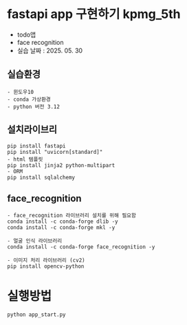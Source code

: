 # fastapi app 구현하기 kpmg_5th
- todo앱
- face recognition
- 실습 날짜 : 2025. 05. 30

## 실습환경
```
- 윈도우10
- conda 가상환경
- python 버전 3.12
```

## 설치라이브리
```
pip install fastapi
pip install "uvicorn[standard]"
- html 템플릿
pip install jinja2 python-multipart
- ORM 
pip install sqlalchemy 
```
## face_recognition
```
- face_recognition 라이브러리 설치를 위해 필요함
conda install -c conda-forge dlib -y
conda install -c conda-forge mkl -y
 
- 얼굴 인식 라이브러리
conda install -c conda-forge face_recognition -y

- 이미지 처리 라이브러리 (cv2)
pip install opencv-python 
``` 

# 실행방법
```
python app_start.py
```
